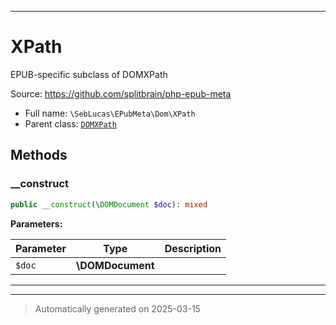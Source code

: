 ***

# XPath

EPUB-specific subclass of DOMXPath

Source: https://github.com/splitbrain/php-epub-meta

* Full name: `\SebLucas\EPubMeta\Dom\XPath`
* Parent class: [`DOMXPath`](../../../DOMXPath.md)




## Methods


### __construct



```php
public __construct(\DOMDocument $doc): mixed
```








**Parameters:**

| Parameter | Type | Description |
|-----------|------|-------------|
| `$doc` | **\DOMDocument** |  |





***


***
> Automatically generated on 2025-03-15
